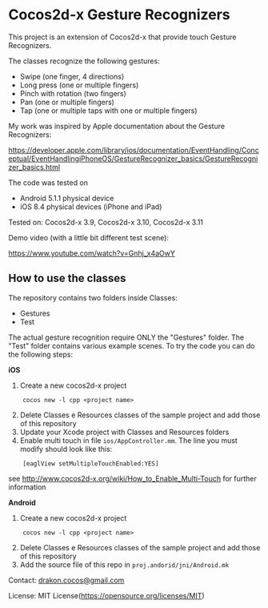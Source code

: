 Cocos2d-x Gesture Recognizers
=============================

This project is an extension of Cocos2d-x that provide touch Gesture Recognizers.

The classes recognize the following gestures:

- Swipe (one finger, 4 directions)
- Long press (one or multiple fingers)
- Pinch with rotation (two fingers)
- Pan (one or multiple fingers)
- Tap (one or multiple taps with one or multiple fingers)

My work was inspired by Apple documentation about the Gesture Recognizers:

https://developer.apple.com/library/ios/documentation/EventHandling/Conceptual/EventHandlingiPhoneOS/GestureRecognizer_basics/GestureRecognizer_basics.html

The code was tested on
- Android 5.1.1 physical device
- iOS 8.4 physical devices (iPhone and iPad)

Tested on: Cocos2d-x 3.9, Cocos2d-x 3.10, Cocos2d-x 3.11

Demo video (with a little bit different test scene):

https://www.youtube.com/watch?v=Gnhj_x4aOwY

How to use the classes
----------

The repository contains two folders inside Classes:
- Gestures
- Test

The actual gesture recognition require ONLY the "Gestures" folder.
The "Test" folder contains various example scenes.
To try the code you can do the following steps:

**iOS**

1. Create a new cocos2d-x project
```
	cocos new -l cpp <project name>
```

2. Delete Classes e Resources classes of the sample project and add those of this repository
3. Update your Xcode project with Classes and Resources folders
4. Enable multi touch in file `ios/AppController.mm`. The line you must modify should look like this:
```
	[eaglView setMultipleTouchEnabled:YES]
```

   see http://www.cocos2d-x.org/wiki/How_to_Enable_Multi-Touch for further information


**Android**

1. Create a new cocos2d-x project
```
	cocos new -l cpp <project name>
```

2. Delete Classes e Resources classes of the sample project and add those of this repository
3. Add the source file of this repo in `proj.andorid/jni/Android.mk`

Contact: drakon.cocos@gmail.com

License: MIT License(https://opensource.org/licenses/MIT)
